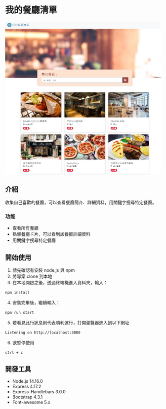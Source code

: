 # 我的餐廳清單

![Index page about Restaurant List](./public/image/index.png)

## 介紹

收集自己喜歡的餐廳，可以查看餐廳簡介、詳細資料，用關鍵字搜尋特定餐廳。

### 功能

- 查看所有餐廳
- 點擊餐廳卡片，可以看到該餐廳詳細資料
- 用關鍵字搜尋特定餐廳

## 開始使用

1. 請先確認有安裝 node.js 與 npm
2. 將專案 clone 到本地
3. 在本地開啟之後，透過終端機進入資料夾，輸入：

  ```bash
  npm install
  ```

4. 安裝完畢後，繼續輸入：

  ```bash
  npm run start
  ```
  
5. 若看見此行訊息則代表順利運行，打開瀏覽器進入到以下網址

  ```bash
  Listening on http://localhost:3000
  ```

6. 欲暫停使用

  ```bash
  ctrl + c
  ```

## 開發工具
- Node.js 14.16.0
- Express 4.17.2
- Express-Handlebars 3.0.0
- Bootstrap 4.3.1
- Font-awesome 5.x

